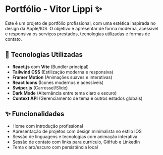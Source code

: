 # Portfólio - Vitor Lippi ✨

Este é um projeto de portfólio profissional, com uma estética inspirada no design da Apple/IOS. O objetivo é apresentar de forma moderna, acessível e responsiva os serviços prestados, tecnologias utilizadas e formas de contato.

## 🚀 Tecnologias Utilizadas

- **React.js** com **Vite** (Bundler principal)
- **Tailwind CSS** (Estilização moderna e responsiva)
- **Framer Motion** (Animações suaves e interativas)
- **React Icons** (Ícones modernos e acessíveis)
- **Swiper.js** (Carrossel/Slide)
- **Dark Mode** (Alternância entre tema claro e escuro)
- **Context API** (Gerenciamento de tema e outros estados globais)

## ✨ Funcionalidades

- Home com introdução profissional
- Apresentação de projetos com design minimalista no estilo IOS
- Sessão de linguagens e tecnologias com animação interativa
- Sessão de contato com links para currículo, GitHub e LinkedIn
- Tema claro/escuro com persistência local

